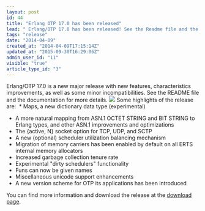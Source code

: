 ```yaml
---
layout: post
id: 44
title: "Erlang OTP 17.0 has been released"
lead: " Erlang/OTP 17.0 has been released! See the Readme file and the Documentation for more details. "
tags: "release"
date: "2014-04-09"
created_at: "2014-04-09T17:15:14Z"
updated_at: "2015-09-30T16:29:06Z"
admin_user_id: "11"
visible: "true"
article_type_id: "3"
---
```


 Erlang/OTP 17.0 is a new major release with new features, characteristics improvements, as well as some minor incompatibilities. See the README file and the documentation for more details.
![](https://mail.google.com/mail/u/0/images/cleardot.gif)
 Some highlights of the release are:
  * Maps, a new dictionary data type (experimental)
* A more natural mapping from ASN.1 OCTET STRING and BIT STRING to Erlang types, and other ASN.1 improvements and optimizations
* The {active, N} socket option for TCP, UDP, and SCTP
* A new (optional) scheduler utilization balancing mechanism
* Migration of memory carriers has been enabled by default on all ERTS internal memory allocators
* Increased garbage collection tenure rate
* Experimental "dirty schedulers" functionality
* Funs can now be given names
* Miscellaneous unicode support enhancements
* A new version scheme for OTP its applications has been introduced

 You can find more information and download the release at the [download page](https://erlang.org/download.html).
